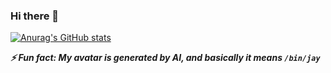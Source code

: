 ### Hi there 👋

<!--
**Jay-04/Jay-04** is a ✨ _special_ ✨ repository because its `README.md` (this file) appears on your GitHub profile.

Here are some ideas to get you started:

- 🔭 I’m currently working on ...
- 🌱 I’m currently learning ...
- 👯 I’m looking to collaborate on ...
- 🤔 I’m looking for help with ...
- 💬 Ask me about ...
- 📫 How to reach me: ...
- 😄 Pronouns: ...
- 
-->

<!-- [![Ask Me Anything !](https://img.shields.io/badge/Ask%20me-anything-1abc9c.svg)](https://GitHub.com/Naereen/ama) -->
<!-- [![Top Langs](https://github-readme-stats.vercel.app/api/top-langs/?username=Jay-04&layout=compact)](https://github.com/anuraghazra/github-readme-stats) -->
[![Anurag's GitHub stats](https://github-readme-stats.vercel.app/api?username=Jay-04)](https://github.com/anuraghazra/github-readme-stats)

***⚡ Fun fact: My avatar is generated by AI, and basically it means `/bin/jay`***
